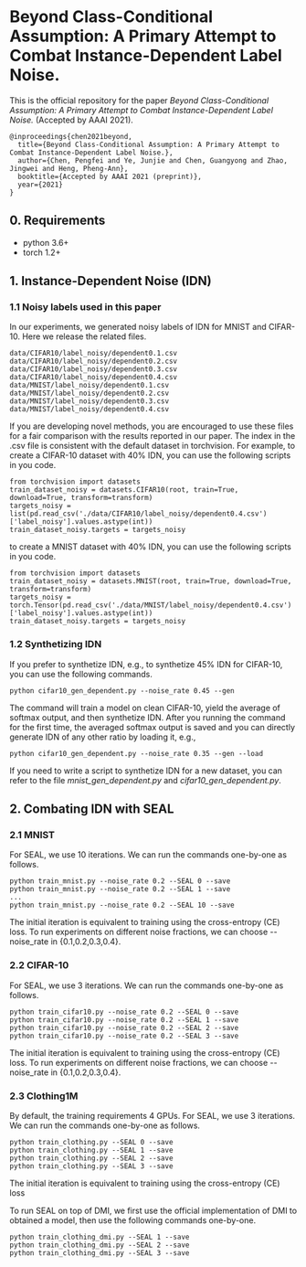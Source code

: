 # Beyond Class-Conditional Assumption: A Primary Attempt to Combat Instance-Dependent Label Noise.
This is the official repository for the paper *Beyond Class-Conditional Assumption: A Primary Attempt to Combat Instance-Dependent Label Noise.* (Accepted by AAAI 2021).
```
@inproceedings{chen2021beyond,
  title={Beyond Class-Conditional Assumption: A Primary Attempt to Combat Instance-Dependent Label Noise.},
  author={Chen, Pengfei and Ye, Junjie and Chen, Guangyong and Zhao, Jingwei and Heng, Pheng-Ann},
  booktitle={Accepted by AAAI 2021 (preprint)},
  year={2021}
}
```

## 0. Requirements
* python 3.6+
* torch 1.2+

## 1. Instance-Dependent Noise (IDN)
### 1.1 Noisy labels used in this paper
In our experiments, we generated noisy labels of IDN for MNIST and CIFAR-10. Here we release the related files.
```
data/CIFAR10/label_noisy/dependent0.1.csv
data/CIFAR10/label_noisy/dependent0.2.csv
data/CIFAR10/label_noisy/dependent0.3.csv
data/CIFAR10/label_noisy/dependent0.4.csv
data/MNIST/label_noisy/dependent0.1.csv
data/MNIST/label_noisy/dependent0.2.csv
data/MNIST/label_noisy/dependent0.3.csv
data/MNIST/label_noisy/dependent0.4.csv
```

If you are developing novel methods, you are encouraged to use these files for a fair comparison with the results reported in our paper. The index in the .csv file is consistent with the default dataset in torchvision. For example, to create a CIFAR-10 dataset with 40% IDN, you can use the following scripts in you code.
```
from torchvision import datasets
train_dataset_noisy = datasets.CIFAR10(root, train=True, download=True, transform=transform)
targets_noisy = list(pd.read_csv('./data/CIFAR10/label_noisy/dependent0.4.csv')['label_noisy'].values.astype(int))
train_dataset_noisy.targets = targets_noisy
```
to create a MNIST dataset with 40% IDN, you can use the following scripts in you code.
```
from torchvision import datasets
train_dataset_noisy = datasets.MNIST(root, train=True, download=True, transform=transform)
targets_noisy = torch.Tensor(pd.read_csv('./data/MNIST/label_noisy/dependent0.4.csv')['label_noisy'].values.astype(int))
train_dataset_noisy.targets = targets_noisy
```

### 1.2 Synthetizing IDN
If you prefer to synthetize IDN, e.g., to synthetize 45% IDN for CIFAR-10, you can use the following commands.
```
python cifar10_gen_dependent.py --noise_rate 0.45 --gen
```
The command will train a model on clean CIFAR-10, yield the average of softmax output, and then synthetize IDN. After you running the command for the first time, the averaged softmax output is saved and you can directly generate IDN of any other ratio by loading it, e.g.,
```
python cifar10_gen_dependent.py --noise_rate 0.35 --gen --load
```

If you need to write a script to synthetize IDN for a new dataset, you can refer to the file *mnist_gen_dependent.py* and *cifar10_gen_dependent.py*.


## 2. Combating IDN with SEAL
### 2.1 MNIST
For SEAL, we use 10 iterations. We can run the commands one-by-one as follows.
```
python train_mnist.py --noise_rate 0.2 --SEAL 0 --save
python train_mnist.py --noise_rate 0.2 --SEAL 1 --save
...
python train_mnist.py --noise_rate 0.2 --SEAL 10 --save
```
The initial iteration is equivalent to training using the cross-entropy (CE) loss. To run experiments on different noise fractions, 
we can choose --noise_rate in {0.1,0.2,0.3,0.4}.

### 2.2 CIFAR-10
For SEAL, we use 3 iterations. We can run the commands one-by-one as follows.
```
python train_cifar10.py --noise_rate 0.2 --SEAL 0 --save
python train_cifar10.py --noise_rate 0.2 --SEAL 1 --save
python train_cifar10.py --noise_rate 0.2 --SEAL 2 --save
python train_cifar10.py --noise_rate 0.2 --SEAL 3 --save
```
The initial iteration is equivalent to training using the cross-entropy (CE) loss. To run experiments on different noise fractions, 
we can choose --noise_rate in {0.1,0.2,0.3,0.4}.

### 2.3 Clothing1M
By default, the training requirements 4 GPUs.
For SEAL, we use 3 iterations. We can run the commands one-by-one as follows.
```
python train_clothing.py --SEAL 0 --save
python train_clothing.py --SEAL 1 --save
python train_clothing.py --SEAL 2 --save
python train_clothing.py --SEAL 3 --save
```
The initial iteration is equivalent to training using the cross-entropy (CE) loss

To run SEAL on top of DMI, we first use the official implementation of DMI to obtained a model, then use the following commands one-by-one.
```
python train_clothing_dmi.py --SEAL 1 --save
python train_clothing_dmi.py --SEAL 2 --save
python train_clothing_dmi.py --SEAL 3 --save
```
